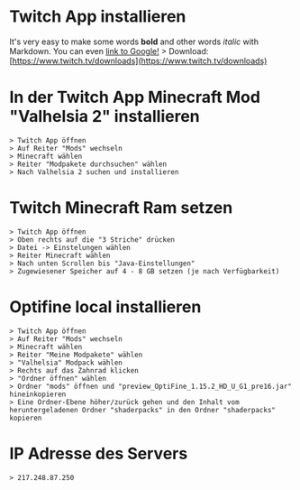 # Twitch App installieren 
It's very easy to make some words **bold** and other words *italic* with Markdown. You can even [link to Google!](http://google.com)
	> Download: [https://www.twitch.tv/downloads](https://www.twitch.tv/downloads)

# In der Twitch App Minecraft Mod "Valhelsia 2" installieren
	> Twitch App öffnen
	> Auf Reiter "Mods" wechseln
	> Minecraft wählen
	> Reiter "Modpakete durchsuchen" wählen
	> Nach Valhelsia 2 suchen und installieren

# Twitch Minecraft Ram setzen
	> Twitch App öffnen
	> Oben rechts auf die "3 Striche" drücken
	> Datei -> Einstelungen wählen
	> Reiter Minecraft wählen
	> Nach unten Scrollen bis "Java-Einstellungen"
	> Zugewiesener Speicher auf 4 - 8 GB setzen (je nach Verfügbarkeit)

# Optifine local installieren
	> Twitch App öffnen
	> Auf Reiter "Mods" wechseln
	> Minecraft wählen
	> Reiter "Meine Modpakete" wählen
	> "Valhelsia" Modpack wählen
	> Rechts auf das Zahnrad klicken
	> "Ordner öffnen" wählen
	> Ordner "mods" öffnen und "preview_OptiFine_1.15.2_HD_U_G1_pre16.jar" hineinkopieren
	> Eine Ordner-Ebene höher/zurück gehen und den Inhalt vom heruntergeladenen Ordner "shaderpacks" in den Ordner "shaderpacks" kopieren

# IP Adresse des Servers 
	> 217.248.87.250
